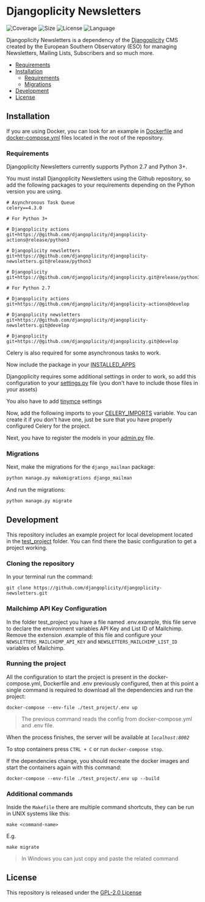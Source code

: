 # Djangoplicity Newsletters

![Coverage](https://img.shields.io/codecov/c/github/djangoplicity/djangoplicity-newsletters/develop)
![Size](https://img.shields.io/github/repo-size/djangoplicity/djangoplicity-newsletters)
![License](https://img.shields.io/github/license/djangoplicity/djangoplicity-newsletters)
![Language](https://img.shields.io/github/languages/top/djangoplicity/djangoplicity-newsletters)

Djangoplicity Newsletters is a dependency of the [Djangoplicity](https://github.com/djangoplicity/djangoplicity) CMS
created by the European Southern Observatory (ESO) for managing Newsletters, Mailing Lists, Subscribers and so much more.

* [Requirements](#requirements)
* [Installation](#installation)
    * [Requirements](#requirements)
    * [Migrations](#migrations)
* [Development](#development)
* [License](#license)

## Installation

If you are using Docker, you can look for an example in [Dockerfile](Dockerfile) and [docker-compose.yml](docker-compose.yml) files located in the root
of the repository.

### Requirements

Djangoplicity Newsletters currently supports Python 2.7 and Python 3+.

You must install Djangoplicity Newsletters using the Github repository, so add the following packages to your
requirements depending on the Python version you are using.
```
# Asynchronous Task Queue
celery==4.3.0

# For Python 3+

# Djangoplicity actions
git+https://@github.com/djangoplicity/djangoplicity-actions@release/python3

# Djangoplicity newsletters
git+https://@github.com/djangoplicity/djangoplicity-newsletters.git@release/python3

# Djangoplicity
git+https://@github.com/djangoplicity/djangoplicity.git@release/python3

# For Python 2.7

# Djangoplicity actions
git+https://@github.com/djangoplicity/djangoplicity-actions@develop

# Djangoplicity newsletters
git+https://@github.com/djangoplicity/djangoplicity-newsletters.git@develop

# Djangoplicity
git+https://@github.com/djangoplicity/djangoplicity.git@develop
```
Celery is also required for some asynchronous tasks to work.

Now include the package in your [INSTALLED_APPS](test_project/settings.py#L83)

Djangoplicity requires some additional settings in order to work, so add this configuration to your [settings.py](test_project/settings.py#L199)
file (you don't have to include those files in your assets)

You also have to add [tinymce](test_project/settings.py#L219) settings

Now, add the following imports to your [CELERY_IMPORTS](test_project/settings.py#L249) variable. You can create it if you don't have one, just be sure that you have properly configured Celery for the project.

Next, you have to register the models in your [admin.py](test_project/admin.py) file.

### Migrations

Next, make the migrations for the `django_mailman` package:
```bash
python manage.py makemigrations django_mailman
```
And run the migrations:
```bash
python manage.py migrate
```

## Development

This repository includes an example project for local development located in the [test_project](test_project) folder. You can find
there the basic configuration to get a project working.
 
### Cloning the repository

In your terminal run the command:

```` 
git clone https://github.com/djangoplicity/djangoplicity-newsletters.git
````

### Mailchimp API Key Configuration

In the folder test_project you have a file named .env.example, this file serve to declare the environment variables API Key and List ID of Mailchimp.
Remove the extension .example of this file and configure your `NEWSLETTERS_MAILCHIMP_API_KEY` and `NEWSLETTERS_MAILCHIMP_LIST_ID` variables of Mailchimp.

### Running the project

All the configuration to start the project is present in the docker-compose.yml, Dockerfile and .env previously configured,
then at this point a single command is required to download all the dependencies and run the project:

```` 
docker-compose --env-file ./test_project/.env up
````

> The previous command reads the config from docker-compose.yml and .env file. 

When the process finishes, the server will be available at *`localhost:8002`*

To stop containers press `CTRL + C` or run `docker-compose stop`.

If the dependencies change, you should recreate the docker images and start the containers again with this command:

```` 
docker-compose --env-file ./test_project/.env up --build
````

### Additional commands

Inside the `Makefile` there are multiple command shortcuts, they can be run in UNIX systems like this:

```
make <command-name>
```

E.g.

```
make migrate
```

> In Windows you can just copy and paste the related command

## License

This repository is released under the [GPL-2.0 License](LICENSE)
